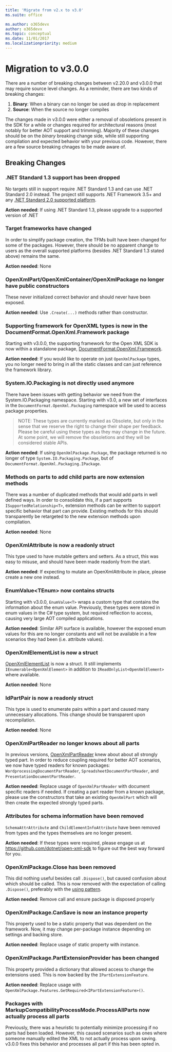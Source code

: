 ```yaml
---
title: 'Migrate from v2.x to v3.0'
ms.suite: office

ms.author: o365devx
author: o365devx
ms.topic: conceptual
ms.date: 11/01/2017
ms.localizationpriority: medium
---
```


# Migration to v3.0.0

There are a number of breaking changes between v2.20.0 and v3.0.0 that may require source level changes. As a reminder, there are two kinds of breaking changes:

1. **Binary**: When a binary can no longer be used as drop in replacement
2. **Source**: When the source no longer compiles

The changes made in v3.0.0 were either a removal of obsoletions present in the SDK for a while or changes required for architectural reasons (most notably for better AOT support and trimming). Majority of these changes should be on the *binary* breaking change side, while still supporting compilation and expected behavior with your previous code. However, there are a few source breaking chnages to be made aware of.

## Breaking Changes

### .NET Standard 1.3 support has been dropped

No targets still in support require .NET Standard 1.3 and can use .NET Standard 2.0 instead. The project still supports .NET Framework 3.5+ and any [.NET Standard 2.0 supported platform](/dotnet/standard/net-standard?tabs=net-standard-2-0).

**Action needed**: If using .NET Standard 1.3, please upgrade to a supported version of .NET

### Target frameworks have changed

In order to simplify package creation, the TFMs built have been changed for some of the packages. However, there should be no apparent change to users as the overall supported platforms (besides .NET Standard 1.3 stated above) remains the same.

**Action needed**: None

### OpenXmlPart/OpenXmlContainer/OpenXmlPackage no longer have public constructors

These never initialized correct behavior and should never have been exposed.

**Action needed**: Use `.Create(...)` methods rather than constructor.

### Supporting framework for OpenXML types is now in the DocumentFormat.OpenXml.Framework package

Starting with v3.0.0, the supporting framework for the Open XML SDK is now within a standalone package, [DocumentFormat.OpenXml.Framework](https://www.nuget.org/packages/DocumentFormat.OpenXml.Framework).

**Action needed**: If you would like to operate on just `OpenXmlPackage` types, you no longer need to bring in all the static classes and can just reference the framework library.

### System.IO.Packaging is not directly used anymore

There have been issues with getting behavior we need from the System.IO.Packaging namespace. Starting with v3.0, a new set of interfaces in the `DocumentFormat.OpenXml.Packaging` namespace will be used to access package properties.

> NOTE: These types are currently marked as Obsolete, but only in the sense that we reserve the right to change their shape per feedback. Please be careful using these types as they may change in the future. At some point, we will remove the obsoletions and they will be considered stable APIs.

**Action needed**: If using `OpenXmlPackage.Package`, the package returned is no longer of type `System.IO.Packaging.Package`, but of `DocumentFormat.OpenXml.Packaging.IPackage`.

### Methods on parts to add child parts are now extension methods

There was a number of duplicated methods that would add parts in well defined ways. In order to consolidate this, if a part supports `ISupportedRelationship<T>`, extension methods can be written to support specific behavior that part can provide. Existing methods for this should transparently be retargeted to the new extension methods upon compilation.

**Action needed**: None

### OpenXmlAttribute is now a readonly struct

This type used to have mutable getters and setters. As a struct, this was easy to misuse, and should have been made readonly from the start.

**Action needed**: If expecting to mutate an OpenXmlAttribute in place, please create a new one instead.

### EnumValue&lt;TEnum&gt; now contains structs

Starting with v3.0.0, `EnumValue<T>` wraps a custom type that contains the information about the enum value. Previously, these types were stored in enum values in the C# type system, but required reflection to access, causing very large AOT compiled applications.

**Action needed**: Similar API surface is available, however the exposed enum values for this are no longer constants and will not be available in a few scenarios they had been (i.e. attribute values).

### OpenXmlElementList is now a struct

[OpenXmlElementList](/dotnet/api/documentformat.openxml.openxmlelementlist) is now a struct. It still implements `IEnumerable<OpenXmlElement>` in addition to `IReadOnlyList<OpenXmlElement>` where available.

**Action needed**: None

### IdPartPair is now a readonly struct

This type is used to enumerate pairs within a part and caused many unnecessary allocations. This change should be transparent upon recompilation.

**Action needed**: None

### OpenXmlPartReader no longer knows about all parts

In previous versions, [OpenXmlPartReader](/dotnet/api/documentformat.openxml.openxmlpartreader) knew about about all strongly typed part. In order to reduce coupling required for better AOT scenarios, we now have typed readers for known packages: `WordprocessingDocumentPartReader`, `SpreadsheetDocumentPartReader`, and `PresentationDocumentPartReader`.

**Action needed**: Replace usage of `OpenXmlPartReader` with document specific readers if needed. If creating a part reader from a known package, please use the constructors that take an existing `OpenXmlPart` which will then create the expected strongly typed parts.

### Attributes for schema information have been removed

`SchemaAttrAttribute` and `ChildElementInfoAttribute` have been removed from types and the types themselves are no longer present.

**Action needed**: If these types were required, please engage us at https://github.com/dotnet/open-xml-sdk to figure out the best way forward for you.

### OpenXmlPackage.Close has been removed

This did nothing useful besides call `.Dispose()`, but caused confusion about which should be called. This is now removed with the expectation of calling `.Dispose()`, preferably with the [using pattern](/dotnet/api/system.idisposable#using-an-object-that-implements-idisposable).

**Action needed**: Remove call and ensure package is disposed properly

### OpenXmlPackage.CanSave is now an instance property

This property used to be a static property that was dependent on the framework. Now, it may change per-package instance depending on settings and backing store.

**Action needed**: Replace usage of static property with instance.

### OpenXmlPackage.PartExtensionProvider has been changed

This property provided a dictionary that allowed access to change the extensions used. This is now backed by the `IPartExtensionFeature`.

**Action needed**: Replace usage with `OpenXmlPackage.Features.GetRequired<IPartExtensionFeature>()`.

### Packages with MarkupCompatibilityProcessMode.ProcessAllParts now actually process all parts

Previously, there was a heuristic to potentially minimize processing if no parts had been loaded. However, this caused scenarios such as ones where someone manually edited the XML to not actually process upon saving. v3.0.0 fixes this behavior and processes all part if this has been opted in.
